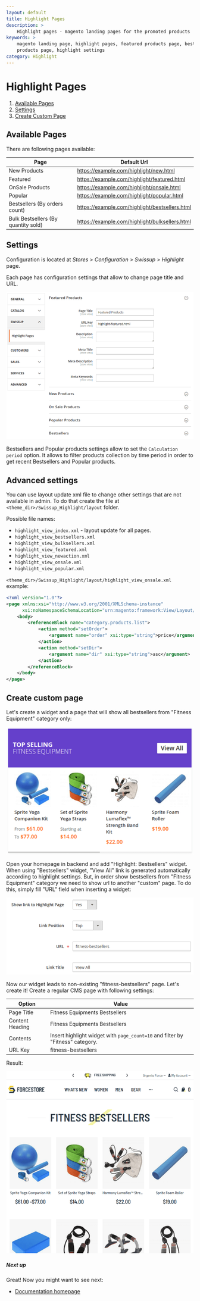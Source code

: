 ```yaml
---
layout: default
title: Highlight Pages
description: >
    Highlight pages - magento landing pages for the promoted products
keywords: >
    magento landing page, highlight pages, featured products page, bestsellers
    products page, highlight settings
category: Highlight
---
```


# Highlight Pages

 1. [Available Pages](#available-pages)
 2. [Settings](#settings)
 3. [Create Custom Page](#create-custom-page)

## Available Pages

There are following pages available:

Page            | Default Url
----------------|------------
New Products    | https://example.com/highlight/new.html
Featured        | https://example.com/highlight/featured.html
OnSale Products | https://example.com/highlight/onsale.html
Popular         | https://example.com/highlight/popular.html
Bestsellers (By orders count)       | https://example.com/highlight/bestsellers.html
Bulk Bestsellers (By quantity sold) | https://example.com/highlight/bulksellers.html

## Settings

Configuration is located at _Stores > Configuration > Swissup > Highlight_
page.

Each page has configuration settings that allow to change page title and URL.

![Highlight Pages Configuration](/images/m2/highlight/pages/configuration.png)

Bestsellers and Popular products settings allow to set the `Calculation period`
option. It allows to filter products collection by time period in order to get
recent Bestsellers and Popular products.

## Advanced settings

You can use layout update xml file to change other settings that are not
available in admin. To do that create the file at `<theme_dir>/Swissup_Highlight/layout`
folder.

Possible file names:

 -  `highlight_view_index.xml` - layout update for all pages.
 -  `highlight_view_bestsellers.xml`
 -  `highlight_view_bulksellers.xml`
 -  `highlight_view_featured.xml`
 -  `highlight_view_newaction.xml`
 -  `highlight_view_onsale.xml`
 -  `highlight_view_popular.xml`

`<theme_dir>/Swissup_Highlight/layout/highlight_view_onsale.xml` example:

```xml
<?xml version="1.0"?>
<page xmlns:xsi="http://www.w3.org/2001/XMLSchema-instance"
      xsi:noNamespaceSchemaLocation="urn:magento:framework:View/Layout/etc/page_configuration.xsd">
    <body>
        <referenceBlock name="category.products.list">
            <action method="setOrder">
                <argument name="order" xsi:type="string">price</argument>
            </action>
            <action method="setDir">
                <argument name="dir" xsi:type="string">asc</argument>
            </action>
        </referenceBlock>
    </body>
</page>
```

## Create custom page

Let's create a widget and a page that will show all bestsellers from "Fitness Equipment"
category only:

![Widget](/images/m2/highlight/pages/custom-page-widget.png)

Open your homepage in backend and add "Highlight: Bestsellers" widget.
When using "Bestsellers" widget, "View All" link is generated automatically
according to highlight settings. But, in order show bestsellers from
"Fitness Equipment" category we need to show url to another "custom" page.
To do this, simply fill "URL" field when inserting a widget:

![Page URL](/images/m2/highlight/pages/custom-page-url.png)

Now our widget leads to non-existing "fitness-bestsellers" page. Let's create it!
Create a regular CMS page with following settings:

Option          | Value
----------------|----------
Page Title      | Fitness Equipments Bestsellers
Content Heading | Fitness Equipments Bestsellers
Contents        | Insert highlight widget with `page_count=10` and filter by "Fitness" category.
URL Key         | fitness-bestsellers

Result:

![Custom page with highlight widget](/images/m2/highlight/pages/custom-page.png)

##### Next up

Great! Now you might want to see next:

- [Documentation homepage](/m2/extensions/highlight/)
